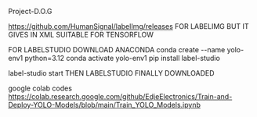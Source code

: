  Project-D.O.G

https://github.com/HumanSignal/labelImg/releases   FOR LABELIMG BUT IT GIVES IN XML SUITABLE FOR TENSORFLOW

 FOR LABELSTUDIO DOWNLOAD ANACONDA
 conda create --name yolo-env1 python=3.12
 conda activate yolo-env1
 pip install label-studio

 label-studio start
 THEN LABELSTUDIO FINALLY DOWNLOADED 


 google colab codes  https://colab.research.google.com/github/EdjeElectronics/Train-and-Deploy-YOLO-Models/blob/main/Train_YOLO_Models.ipynb
